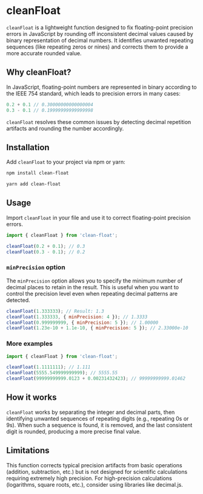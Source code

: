 # cleanFloat

`cleanFloat` is a lightweight function designed to fix floating-point precision errors in JavaScript by rounding off inconsistent decimal values caused by binary representation of decimal numbers. It identifies unwanted repeating sequences (like repeating zeros or nines) and corrects them to provide a more accurate rounded value.

## Why cleanFloat?

In JavaScript, floating-point numbers are represented in binary according to the IEEE 754 standard, which leads to precision errors in many cases:


```js
0.2 + 0.1 // 0.30000000000000004
0.3 - 0.1 // 0.19999999999999998
```
`cleanFloat` resolves these common issues by detecting decimal repetition artifacts and rounding the number accordingly.

## Installation

Add `cleanFloat` to your project via npm or yarn:

```bash
npm install clean-float
```

```bash
yarn add clean-float
```

## Usage

Import `cleanFloat` in your file and use it to correct floating-point precision errors.

```js
import { cleanFloat } from 'clean-float';

cleanFloat(0.2 + 0.1); // 0.3
cleanFloat(0.3 - 0.1); // 0.2
```

### `minPrecision` option

The `minPrecision` option allows you to specify the minimum number of decimal places to retain in the result. This is useful when you want to control the precision level even when repeating decimal patterns are detected.

```js
cleanFloat(1.333333); // Result: 1.3
cleanFloat(1.333333, { minPrecision: 4 }); // 1.3333
cleanFloat(0.999999999, { minPrecision: 5 }); // 1.00000
cleanFloat(1.23e-10 + 1.1e-10, { minPrecision: 5 }); // 2.33000e-10
```

### More examples

```js
import { cleanFloat } from 'clean-float';

cleanFloat(1.1111111); // 1.111
cleanFloat(5555.549999999999); // 5555.55
cleanFloat(99999999999.0123 + 0.00231432423); // 99999999999.01462
```

## How it works

`cleanFloat` works by separating the integer and decimal parts, then identifying unwanted sequences of repeating digits (e.g., repeating 0s or 9s). When such a sequence is found, it is removed, and the last consistent digit is rounded, producing a more precise final value.

## Limitations

This function corrects typical precision artifacts from basic operations (addition, subtraction, etc.) but is not designed for scientific calculations requiring extremely high precision.
For high-precision calculations (logarithms, square roots, etc.), consider using libraries like decimal.js.